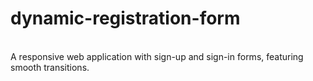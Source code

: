 <h1>dynamic-registration-form</h1>
<br>
A responsive web application with sign-up and sign-in forms, featuring smooth transitions.
